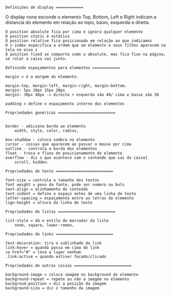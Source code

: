

	Definições de display ============

O display none esconde o elemento
Top, Bottom, Left e Right indicam a distancia do elemento
em relação ao topo, baixo, esquerda e direita.

	O position absolute fica por cima e ignora qualquer elemento
	O position static é estático
	O position relative fica posicionado em relação ao que indicamos
	O z-index especifica a ordem que um elemento e seus filhos aparecem na tela no eixo z
	O position fixed se comporta como o absolute, mas fica fixo na página, se rolar a caixa vai junto.
	
	Definindo espaçamentos para elementos ============
	
	margin = é a margem do elemento. 
	
	margin-top, margin-left, margin-right, margin-bottom.
	margin: 5px 10px 15px 20px
	margin: 30px 40px -> direita + esquerda são 40/ cima e baixo são 30
	
	padding = define o espaçamento interno dos elementos 
	
	Propriedades genéricas =========================
	
	
	border - adiciona borda ao elemento
		width, style, color, radius, 
		
	box-shaddow - coloca sombra no elemento
	cursor - coisas que aparecem ao passar o mouse por cima
	outline - controla a borda dos elementos
	float - troca o fluxo do posicionamento do elemento
	overflow - diz o que acontece com o conteúdo que sai da caixa]
		scroll, hidden.
	
	Propriedades de texto =========================
		
	font-size = controla o tamanho dos textos
	font weight = peso da fonte, pode ser numero ou bols
	text-align = alinhamento do conteúdo 
	text-indent = define o espaço antes de uma linha de texto
	letter-spacing = espaçamento entre as letras do elemento
	lign-height = altura da linha de texto
	
	Propriedades de listas =========================

	list-style = dá o estilo do marcador da lista
		none, square, lower-roman, 
		
	Propriedades de links =========================
	
	text-decoration: tira o sublinhado do link
	link:hover = quando passa em cima do link
	<a href="#" = leva a lugar nenhum
	.link:active = quando estiver focado/clicado
	
	Propriedades de outras coisas =========================
	
	background-image = coloca imagem no background do elemento
	background-repeat = repete ou não a imagem no elemento
	backgroud-position = diz a posição da imagem
	background-siza = diz o tamanho da imagem
	